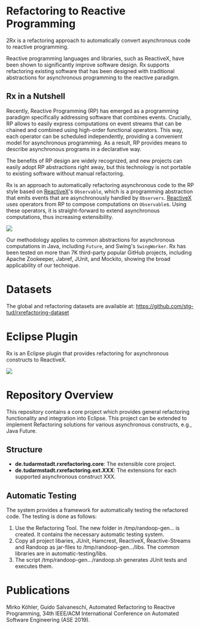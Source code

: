 
# Refactoring to Reactive Programming

2Rx is a refactoring approach to automatically
convert asynchronous code to reactive programming.

Reactive programming languages and libraries, such as
ReactiveX, have been shown to significantly improve software
design. Rx supports refactoring existing software that has been designed with
traditional abstractions for asynchronous programming to the reactive paradigm.


## Rx in a Nutshell

Recently, Reactive Programming (RP) has emerged as a programming
paradigm specifically addressing software that combines
events. Crucially, RP allows to easily express computations on event streams
that can be chained and combined using high-order functional operators.
This way, each operator can be scheduled independently, providing a convenient
model for asynchronous programming.
As a result, RP provides means to describe asynchronous programs
in a declarative way.

The benefits of RP design are widely recognized, and
new projects can easily adopt RP abstractions right away, but this technology
is not portable to existing software without manual refactoring.

Rx is an approach to automatically
refactoring asynchronous code to the RP style based on [ReactiveX](http://reactivex.io/)'s `Observable`,
which is a programming abstraction that emits
events that are asynchronously handled by `Observers`. [ReactiveX](http://reactivex.io/) uses
operators from RP to compose computations on `Observable`s.
Using these operators, it is straight-forward to extend asynchronous computations,
thus increasing extensibility.



![](https://stg-tud.github.io/rxrefactoring-code/marble-map.png)

Our methodology applies to common abstractions for 
asynchronous computations in Java, including `Future`, and Swing's `SwingWorker`.
Rx has been tested on more than 7K third-party popular GitHub projects, 
including Apache Zookeeper, Jabref, JUnit, and Mockito, showing the broad applicability of our technique.


# Datasets

The global and refactoring datasets are available at:
https://github.com/stg-tud/rxrefactoring-dataset

# Eclipse Plugin

Rx is an Eclipse plugin that provides refactoring for asynchronous
constructs to ReactiveX. 

![](https://stg-tud.github.io/rxrefactoring-code/image.png)

# Repository Overview

This repository contains a core project which provides
general refactoring functionality and integration into Eclipse.
This project can be extended to implement Refactoring solutions
for various asynchronous constructs, e.g., Java Future.

## Structure

- __de.tudarmstadt.rxrefactoring.core__: The extensible core project.
- __de.tudarmstadt.rxrefactoring.ext.XXX__: The extensions for each
supported asynchronous construct XXX.

## Automatic Testing

The system provides a framework for automatically testing the refactored code.
The testing is done as follows:

1. Use the Refactoring Tool. The new folder in /tmp/randoop-gen... is created. 
It contains the necessary automatic testing system.
2. Copy all project libaries, JUnit, Hamcrest, ReactiveX, Reactive-Streams and Randoop as jar-files 
to /tmp/randoop-gen.../libs. The common libraries are in automatic-testing/libs.
3. The script /tmp/randoop-gen.../randoop.sh generates JUnit tests and executes them. 

# Publications

Mirko Köhler, Guido Salvaneschi, Automated Refactoring to Reactive Programming,
34th IEEE/ACM International Conference on Automated Software Engineering (ASE 2019). 

     
